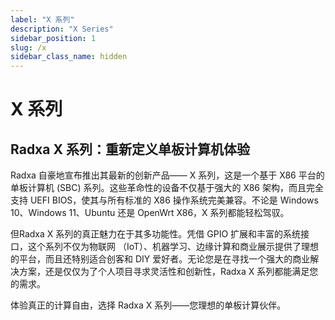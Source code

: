 ```yaml
---
label: "X 系列"
description: "X Series"
sidebar_position: 1
slug: /x
sidebar_class_name: hidden
---
```


# X 系列

## Radxa X 系列：重新定义单板计算机体验

Radxa 自豪地宣布推出其最新的创新产品—— X 系列，这是一个基于 X86 平台的单板计算机 (SBC) 系列。这些革命性的设备不仅基于强大的 X86 架构，而且完全支持 UEFI BIOS，使其与所有标准的 X86 操作系统完美兼容。不论是 Windows 10、Windows 11、Ubuntu 还是 OpenWrt X86，X 系列都能轻松驾驭。

但Radxa X 系列的真正魅力在于其多功能性。凭借 GPIO 扩展和丰富的系统接口，这个系列不仅为物联网 （IoT）、机器学习、边缘计算和商业展示提供了理想的平台，而且还特别适合创客和 DIY 爱好者。无论您是在寻找一个强大的商业解决方案，还是仅仅为了个人项目寻求灵活性和创新性，Radxa X 系列都能满足您的需求。

体验真正的计算自由，选择 Radxa X 系列——您理想的单板计算伙伴。

<!-- <DocCardList /> -->
